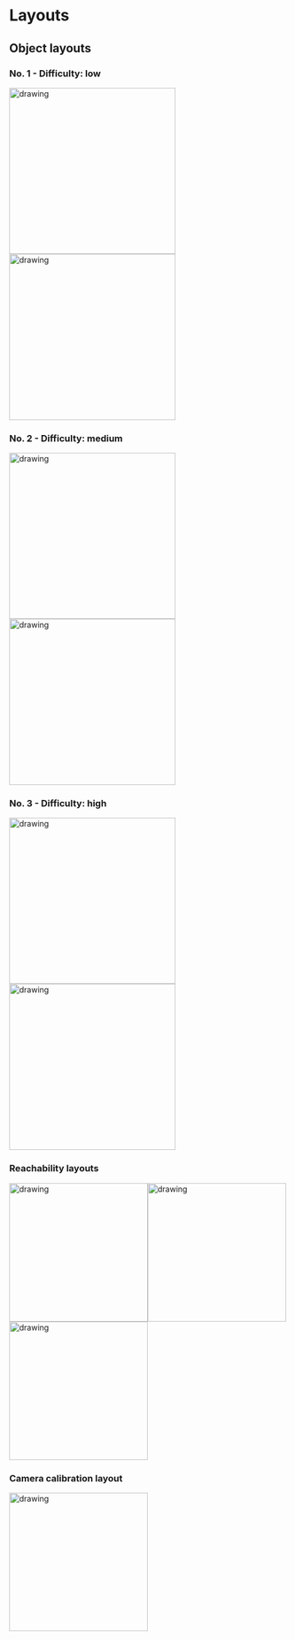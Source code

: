 # Layouts

## Object layouts
### No. 1 - Difficulty: low
<img src="https://github.com/fbottarel/RAL-benchmark-code/blob/master/media/scene1.png" alt="drawing" width="300"/> <img src="https://github.com/fbottarel/RAL-benchmark-code/blob/master/data/scenes/grasping/printable_layouts/layout_0/layout_0_printout.png" alt="drawing" width="300"/>

### No. 2 - Difficulty: medium
<img src="https://github.com/fbottarel/RAL-benchmark-code/blob/master/media/scene_2.png" alt="drawing" width="300"/> <img src="https://github.com/fbottarel/RAL-benchmark-code/blob/master/data/scenes/grasping/printable_layouts/layout_1/layout_1_printout.png" alt="drawing" width="300"/>


### No. 3 - Difficulty: high
<img src="https://github.com/fbottarel/RAL-benchmark-code/blob/master/media/scene3.png" alt="drawing" width="300"/> <img src="https://github.com/fbottarel/RAL-benchmark-code/blob/master/data/scenes/grasping/printable_layouts/layout_2/layout_2_printout.png" alt="drawing" width="300"/>


### Reachability layouts

<img src="https://github.com/fbottarel/RAL-benchmark-code/blob/master/media/reach1.png" alt="drawing" width="250"/><img src="https://github.com/fbottarel/RAL-benchmark-code/blob/master/media/reach2.png" alt="drawing" width="250"/><img src="https://github.com/fbottarel/RAL-benchmark-code/blob/master/media/reach3.png" alt="drawing" width="250"/>

### Camera calibration layout
<img src="https://github.com/fbottarel/RAL-benchmark-code/blob/master/media/camera_calibration.png" alt="drawing" width="250"/>
